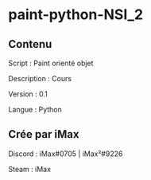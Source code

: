 # paint-python-NSI_2


## Contenu

 Script : Paint orienté objet

 Description : Cours
 
 Version  : 0.1
 
 Langue   : Python

## Crée par iMax 
 Discord : iMax#0705 | iMax²#9226
 
 Steam : iMax
